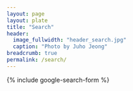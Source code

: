 ```yaml
---
layout: page
layout: plate
title: "Search"
header:
  image_fullwidth: "header_search.jpg"
  caption: "Photo by Juho Jeong"
breadcrumb: true
permalink: /search/
---
```


{% include google-search-form %}
